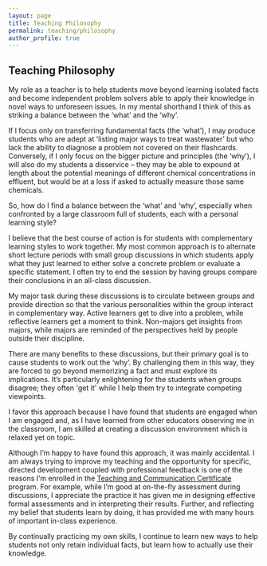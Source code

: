 ```yaml
---
layout: page
title: Teaching Philosophy
permalink: teaching/philosophy
author_profile: true
---
```


## Teaching Philosophy 
My role as a teacher is to help students move beyond learning isolated facts and
become independent problem solvers able to apply their knowledge in novel ways
to unforeseen issues. In my mental shorthand I think of this as striking a balance between the ‘what’ and the ‘why’.

If I focus only on transferring fundamental facts (the ‘what’), I
may produce students who are adept at 'listing major ways to treat wastewater’
but who lack the ability to diagnose a problem not covered on their flashcards.
Conversely, if I only focus on the bigger picture and principles (the ‘why’),  I
will also do my students a disservice – they may be able to expound at length
about the potential meanings of different chemical concentrations in effluent, but would be at a loss if asked to actually measure those same chemicals.

So, how do I find a balance between the ‘what’ and ‘why’, especially when confronted by a large classroom full of students, each with a personal learning style? 

I believe that the best course of action is for students with complementary
learning styles to work together. My most common approach is to alternate short
lecture periods with small group discussions in which students
apply what they just learned to either solve a concrete problem or evaluate a
specific statement. I often try to end the session by having groups compare
their conclusions in an all-class discussion. 

My major task during these discussions is to circulate between groups and
provide direction so that the various personalities within the group interact in
complementary way. Active learners get to dive into a problem, while reflective
learners get a moment to think. Non-majors get insights from majors, while
majors are reminded of the perspectives held by people outside their discipline. 

There are many benefits to these discussions, but their primary goal is to cause
students to work out the ‘why’. By challenging them in this way, they are forced
to go beyond memorizing a fact and must explore its implications. It’s
particularly enlightening for the students when groups disagree; they often 'get
it' while I help them try to integrate competing viewpoints. 

I favor this approach because I have found that students are engaged when I am
engaged and, as I have learned from other educators observing me in the classroom, I am skilled at creating a discussion environment which is relaxed yet on topic.

Although I’m happy to have found this approach, it was mainly accidental. I am
always trying to improve my teaching and the opportunity for specific, directed
development coupled with professional feedback is one of the reasons I’m enrolled in the [Teaching and Communication Certificate](https://grad.ncsu.edu/professional-development/teaching-support/teaching-programs/)
program. For example, while I’m good at
on-the-fly assessment during discussions, I appreciate the practice it has given
me in designing
effective formal assessments and in interpreting their results.
Further, and reflecting my belief that students learn by doing, it has provided me
with many hours of important in-class experience. 

By continually practicing my own skills, I continue to learn new ways to help
students not only retain individual facts, but learn how to actually use their
knowledge.
